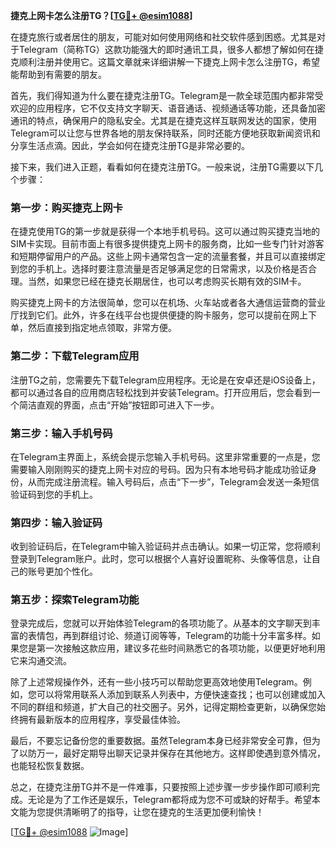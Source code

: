 **捷克上网卡怎么注册TG？[[TG💪+ @esim1088](https://t.me/s/esim1088)]**

在捷克旅行或者居住的朋友，可能对如何使用网络和社交软件感到困惑。尤其是对于Telegram（简称TG）这款功能强大的即时通讯工具，很多人都想了解如何在捷克顺利注册并使用它。这篇文章就来详细讲解一下捷克上网卡怎么注册TG，希望能帮助到有需要的朋友。

首先，我们得知道为什么要在捷克注册TG。Telegram是一款全球范围内都非常受欢迎的应用程序，它不仅支持文字聊天、语音通话、视频通话等功能，还具备加密通讯的特点，确保用户的隐私安全。尤其是在捷克这样互联网发达的国家，使用Telegram可以让您与世界各地的朋友保持联系，同时还能方便地获取新闻资讯和分享生活点滴。因此，学会如何在捷克注册TG是非常必要的。

接下来，我们进入正题，看看如何在捷克注册TG。一般来说，注册TG需要以下几个步骤：

### 第一步：购买捷克上网卡

在捷克使用TG的第一步就是获得一个本地手机号码。这可以通过购买捷克当地的SIM卡实现。目前市面上有很多提供捷克上网卡的服务商，比如一些专门针对游客和短期停留用户的产品。这些上网卡通常包含一定的流量套餐，并且可以直接绑定到您的手机上。选择时要注意流量是否足够满足您的日常需求，以及价格是否合理。当然，如果您已经在捷克长期居住，也可以考虑购买长期有效的SIM卡。

购买捷克上网卡的方法很简单，您可以在机场、火车站或者各大通信运营商的营业厅找到它们。此外，许多在线平台也提供便捷的购卡服务，您可以提前在网上下单，然后直接到指定地点领取，非常方便。

### 第二步：下载Telegram应用

注册TG之前，您需要先下载Telegram应用程序。无论是在安卓还是iOS设备上，都可以通过各自的应用商店轻松找到并安装Telegram。打开应用后，您会看到一个简洁直观的界面，点击“开始”按钮即可进入下一步。

### 第三步：输入手机号码

在Telegram主界面上，系统会提示您输入手机号码。这里非常重要的一点是，您需要输入刚刚购买的捷克上网卡对应的号码。因为只有本地号码才能成功验证身份，从而完成注册流程。输入号码后，点击“下一步”，Telegram会发送一条短信验证码到您的手机上。

### 第四步：输入验证码

收到验证码后，在Telegram中输入验证码并点击确认。如果一切正常，您将顺利登录到Telegram账户。此时，您可以根据个人喜好设置昵称、头像等信息，让自己的账号更加个性化。

### 第五步：探索Telegram功能

登录完成后，您就可以开始体验Telegram的各项功能了。从基本的文字聊天到丰富的表情包，再到群组讨论、频道订阅等等，Telegram的功能十分丰富多样。如果您是第一次接触这款应用，建议多花些时间熟悉它的各项功能，以便更好地利用它来沟通交流。

除了上述常规操作外，还有一些小技巧可以帮助您更高效地使用Telegram。例如，您可以将常用联系人添加到联系人列表中，方便快速查找；也可以创建或加入不同的群组和频道，扩大自己的社交圈子。另外，记得定期检查更新，以确保您始终拥有最新版本的应用程序，享受最佳体验。

最后，不要忘记备份您的重要数据。虽然Telegram本身已经非常安全可靠，但为了以防万一，最好定期导出聊天记录并保存在其他地方。这样即使遇到意外情况，也能轻松恢复数据。

总之，在捷克注册TG并不是一件难事，只要按照上述步骤一步步操作即可顺利完成。无论是为了工作还是娱乐，Telegram都将成为您不可或缺的好帮手。希望本文能为您提供清晰明了的指导，让您在捷克的生活更加便利愉快！

[[TG💪+ @esim1088](https://t.me/s/esim1088) ![Image](https://i.postimg.cc/4NQfJmqS/Snipaste-2025-05-13-00-14-12.png)]